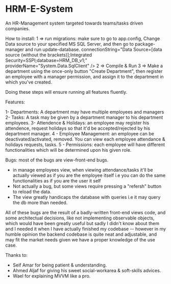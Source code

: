 # HRM-E-System
An HR-Management system targeted towards teams/tasks driven companies.

How to install:
1 => run migrations:
     make sure to go to app.config, Change Data source to your specified MS SQL Server, 
     and then go to package-manager and run update-database.
            connectionString="Data Source=[data source (without the brackets)];Integrated Security=SSPI;database=HRM_DB_v1;" providerName="System.Data.SqlClient" />
2 => Compile & Run
3 => Make a department using the once-only button "Create Department", then register an employee with a manager permission,
     and assign it to the department in which you've created.
     
Doing these steps will ensure running all features fluently.

Features:

1- Departments: A department may have multiple employees and managers
2- Tasks: A task may be given by a department manager to his department employees.
3- Attendence & Holidays: an employee may register his attendence, request holidays so that it'd be accepted/rejected by 
  his department manager.
4 - Employee Management: an employee can be deactivated/activated, removed. You can view each employee attendance & holidays requests, 
                         tasks.
5 - Permissions: each employee will have different functionalities which will be determined upon his given role.

Bugs: most of the bugs are view-front-end bugs.

- in manage employees view, when viewing attendance/tasks it'll be actually viewed as if you are the employee itself i.e you can do the
  same functionalities as if you are the user it self
- Not actually a bug, but some views require pressing a "refersh" button to reload the data. 
- The view greatly handicaps the database with queries i.e it may query the db more than needed.

All of these bugs are the result of a badly-written front-end views code, and some architectual decisions, like not implementing 
observable objects, which would have been greatly useful but sadly I didn't know about them and I needed it when I have actually
finished my codebase -- however in my humble opinion the backend codebase is quite neat and adjustable,  and may fit the market 
needs given we have a proper knowledge of the use case.



Thanks to:
* Seif Amar for being patient & understanding.
* Ahmed Aljaf for giving his sweet social-workarea & soft-skills advices.
* Wael for explaining MVVM like a pro.

